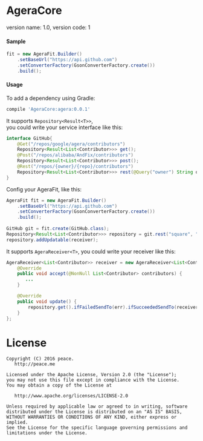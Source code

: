 # AgeraCore

version name: 1.0, version code: 1

#### Sample

```java
fit = new AgeraFit.Builder()
	.setBaseUrl("https://api.github.com")
	.setConverterFactory(GsonConverterFactory.create())
	.build();
```

#### Usage

To add a dependency using Gradle:

```groovy
compile 'AgeraCore:agera:0.0.1'
```

It supports `Repository<Result<T>>`,  
you could write your service interface like this:

```java
interface GitHub{
    @Get("/repos/google/agera/contributors")
    Repository<Result<List<Contributor>>> get();
	@Post("/repos/alibaba/AndFix/contributors")
	Repository<Result<List<Contributor>>> post();
	@Rest("/repos/{owner}/{repo}/contributors")
    Repository<Result<List<Contributor>>> rest(@Query("owner") String owner,@Query("repo") String repo);
}
```

Config your AgeraFit, like this:  

```java
AgeraFit fit = new AgeraFit.Builder()
	.setBaseUrl("https://api.github.com")
	.setConverterFactory(GsonConverterFactory.create())
	.build();
	
GitHub git = fit.create(GitHub.class);
Repository<Result<List<Contributor>>> repository = git.rest("square", "retrofit");
repository.addUpdatable(receiver);
```
It supports `AgeraReceiver<T>`,
you could write your receiver like this:

```java
AgeraReceiver<List<Contributor>> receiver = new AgeraReceiver<List<Contributor>>() {
	@Override
	public void accept(@NonNull List<Contributor> contributors) {
       ...
	}

    @Override
	public void update() {
		repository.get().ifFailedSendTo(err).ifSucceededSendTo(receiver);
	}
};

```



License
=======

    Copyright (C) 2016 peace.
       http://peace.me
       
    Licensed under the Apache License, Version 2.0 (the "License");
    you may not use this file except in compliance with the License.
    You may obtain a copy of the License at

       http://www.apache.org/licenses/LICENSE-2.0

    Unless required by applicable law or agreed to in writing, software
    distributed under the License is distributed on an "AS IS" BASIS,
    WITHOUT WARRANTIES OR CONDITIONS OF ANY KIND, either express or implied.
    See the License for the specific language governing permissions and
    limitations under the License.
    



